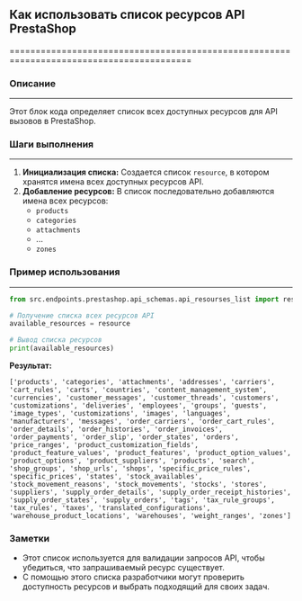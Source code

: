 ## Как использовать список ресурсов API PrestaShop
=========================================================================================

### Описание
-------------------------
Этот блок кода определяет список всех доступных ресурсов для API вызовов в PrestaShop. 

### Шаги выполнения
-------------------------
1. **Инициализация списка:** Создается список `resource`, в котором хранятся имена всех доступных ресурсов API.
2. **Добавление ресурсов:**  В список последовательно добавляются имена всех ресурсов:
    - `products`
    - `categories`
    - `attachments`
    - ...
    - `zones`

### Пример использования
-------------------------

```python
from src.endpoints.prestashop.api_schemas.api_resourses_list import resource

# Получение списка всех ресурсов API
available_resources = resource

# Вывод списка ресурсов
print(available_resources) 
```

**Результат:**
```
['products', 'categories', 'attachments', 'addresses', 'carriers', 'cart_rules', 'carts', 'countries', 'content_management_system', 'currencies', 'customer_messages', 'customer_threads', 'customers', 'customizations', 'deliveries', 'employees', 'groups', 'guests', 'image_types', 'customizations', 'images', 'languages', 'manufacturers', 'messages', 'order_carriers', 'order_cart_rules', 'order_details', 'order_histories', 'order_invoices', 'order_payments', 'order_slip', 'order_states', 'orders', 'price_ranges', 'product_customization_fields', 'product_feature_values', 'product_features', 'product_option_values', 'product_options', 'product_suppliers', 'products', 'search', 'shop_groups', 'shop_urls', 'shops', 'specific_price_rules', 'specific_prices', 'states', 'stock_availables', 'stock_movement_reasons', 'stock_movements', 'stocks', 'stores', 'suppliers', 'supply_order_details', 'supply_order_receipt_histories', 'supply_order_states', 'supply_orders', 'tags', 'tax_rule_groups', 'tax_rules', 'taxes', 'translated_configurations', 'warehouse_product_locations', 'warehouses', 'weight_ranges', 'zones']
```

### Заметки
- Этот список используется для валидации запросов API, чтобы убедиться, что запрашиваемый ресурс существует. 
- С помощью этого списка разработчики могут проверить доступность ресурсов и выбрать подходящий для своих задач.